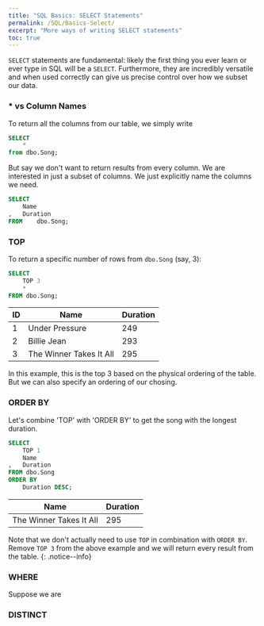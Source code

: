 ```yaml
---
title: "SQL Basics: SELECT Statements"
permalink: /SQL/Basics-Select/
excerpt: "More ways of writing SELECT statements"
toc: true
---
```


`SELECT` statements are fundamental: likely the first thing you ever learn or ever type in SQL will be a `SELECT`.
Furthermore, they are incredibly versatile and when used correctly can give us precise control over how we subset our data.

### * vs Column Names

To return all the columns from our table, we simply write

```sql
SELECT
	*
from dbo.Song;
```

But say we don't want to return results from every column.
We are interested in just a subset of columns.
We just explicitly name the columns we need.

```sql
SELECT
	Name
,	Duration
FROM	dbo.Song;
```

### TOP

To return a specific number of rows from `dbo.Song` (say, 3):

```sql
SELECT 
	TOP 3
	*
FROM dbo.Song;
```
ID|Name|Duration
---|---|---
1|Under Pressure|249
2|Billie Jean|293
3|The Winner Takes It All|295

In this example, this is the top 3 based on the physical ordering of the table.
But we can also specify an ordering of our chosing.

### ORDER BY

Let's combine 'TOP' with 'ORDER BY' to get the song with the longest duration.

```sql
SELECT
	TOP 1
	Name
,	Duration
FROM dbo.Song
ORDER BY 
	Duration DESC;
```

Name|Duration
---|---
The Winner Takes It All|295

Note that we don't actually need to use `TOP` in combination with `ORDER BY`. Remove `TOP 3` from the above example and we will return every result from the table.
{: .notice--info}

### WHERE

Suppose we are 

### DISTINCT



